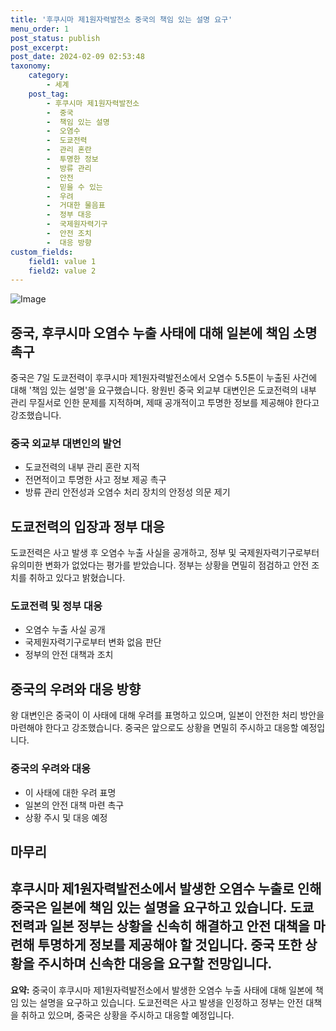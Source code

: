 ```yaml
---
title: '후쿠시마 제1원자력발전소 중국의 책임 있는 설명 요구'
menu_order: 1
post_status: publish
post_excerpt: 
post_date: 2024-02-09 02:53:48
taxonomy:
    category:
        - 세계
    post_tag:
        - 후쿠시마 제1원자력발전소
        -  중국
        -  책임 있는 설명
        -  오염수
        -  도쿄전력
        -  관리 혼란
        -  투명한 정보
        -  방류 관리
        -  안전
        -  믿을 수 있는
        -  우려
        -  거대한 물음표
        -  정부 대응
        -  국제원자력기구
        -  안전 조치
        -  대응 방향
custom_fields:
    field1: value 1
    field2: value 2
---
```


![Image](https://imgnews.pstatic.net/image/374/2024/02/08/0000369994_001_20240208202816634.jpg?type=w647)

## 중국, 후쿠시마 오염수 누출 사태에 대해 일본에 책임 소명 촉구
중국은 7일 도쿄전력이 후쿠시마 제1원자력발전소에서 오염수 5.5톤이 누출된 사건에 대해 '책임 있는 설명'을 요구했습니다. 왕원빈 중국 외교부 대변인은 도쿄전력의 내부 관리 무질서로 인한 문제를 지적하며, 제때 공개적이고 투명한 정보를 제공해야 한다고 강조했습니다.
### 중국 외교부 대변인의 발언
- 도쿄전력의 내부 관리 혼란 지적
- 전면적이고 투명한 사고 정보 제공 촉구
- 방류 관리 안전성과 오염수 처리 장치의 안정성 의문 제기
## 도쿄전력의 입장과 정부 대응
도쿄전력은 사고 발생 후 오염수 누출 사실을 공개하고, 정부 및 국제원자력기구로부터 유의미한 변화가 없었다는 평가를 받았습니다. 정부는 상황을 면밀히 점검하고 안전 조치를 취하고 있다고 밝혔습니다.
### 도쿄전력 및 정부 대응
- 오염수 누출 사실 공개
- 국제원자력기구로부터 변화 없음 판단
- 정부의 안전 대책과 조치
## 중국의 우려와 대응 방향
왕 대변인은 중국이 이 사태에 대해 우려를 표명하고 있으며, 일본이 안전한 처리 방안을 마련해야 한다고 강조했습니다. 중국은 앞으로도 상황을 면밀히 주시하고 대응할 예정입니다.
### 중국의 우려와 대응
- 이 사태에 대한 우려 표명
- 일본의 안전 대책 마련 촉구
- 상황 주시 및 대응 예정
## 마무리
후쿠시마 제1원자력발전소에서 발생한 오염수 누출로 인해 중국은 일본에 책임 있는 설명을 요구하고 있습니다. 도쿄전력과 일본 정부는 상황을 신속히 해결하고 안전 대책을 마련해 투명하게 정보를 제공해야 할 것입니다. 중국 또한 상황을 주시하며 신속한 대응을 요구할 전망입니다.
---
**요약:** 중국이 후쿠시마 제1원자력발전소에서 발생한 오염수 누출 사태에 대해 일본에 책임 있는 설명을 요구하고 있습니다. 도쿄전력은 사고 발생을 인정하고 정부는 안전 대책을 취하고 있으며, 중국은 상황을 주시하고 대응할 예정입니다.
